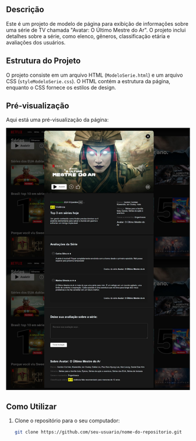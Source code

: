 

## Descrição

Este é um projeto de modelo de página para exibição de informações sobre uma série de TV chamada "Avatar: O Último Mestre do Ar". O projeto inclui detalhes sobre a série, como elenco, gêneros, classificação etária e avaliações dos usuários.

## Estrutura do Projeto

O projeto consiste em um arquivo HTML (`ModeloSerie.html`) e um arquivo CSS (`styleModeloSerie.css`). O HTML contém a estrutura da página, enquanto o CSS fornece os estilos de design.

## Pré-visualização

Aqui está uma pré-visualização da página:

![Pré-visualização](./assetsModeloSerie/preview.jpeg)

## Como Utilizar

1. Clone o repositório para o seu computador:

   ```bash
   git clone https://github.com/seu-usuario/nome-do-repositorio.git
